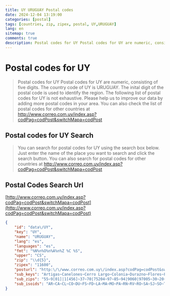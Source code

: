 ```yaml
---
title: UY URUGUAY Postal codes 
date: 2024-12-04 13:19:00
categories: [postal]
tags: [countries, zip, zipex, postal, UY,URUGUAY]
lang: en
sitemap: true
comments: true
description: Postal codes for UY Postal codes for UY are numeric, consisting of five digits. The country code of UY is URUGUAY. The inital digit of the postal code is used to identify the region. The following list of postal codes for UY is not exhaustive. Please help us to improve our data by adding more postal codes in your area. You can also check the list of postal codes for other countries at http://www.correo.com.uy/index.asp?codPag=codPost&switchMapa=codPost
---
```


# Postal codes for UY
> Postal codes for UY Postal codes for UY are numeric, consisting of five digits. The country code of UY is URUGUAY. The inital digit of the postal code is used to identify the region. The following list of postal codes for UY is not exhaustive. Please help us to improve our data by adding more postal codes in your area. You can also check the list of postal codes for other countries at http://www.correo.com.uy/index.asp?codPag=codPost&switchMapa=codPost

## Postal codes for UY Search 
> You can search for postal codes for UY using the search box below. Just enter the name of the place you want to search and click the search button. You can also search for postal codes for other countries at http://www.correo.com.uy/index.asp?codPag=codPost&switchMapa=codPost

## Postal Codes Search Url

[http://www.correo.com.uy/index.asp?codPag=codPost&switchMapa=codPost](http://www.correo.com.uy/index.asp?codPag=codPost&switchMapa=codPost)
```json
{
    "id": "data\/UY",
    "key": "UY",
    "name": "URUGUAY",
    "lang": "es",
    "languages": "es",
    "fmt": "%N%n%O%n%A%n%Z %C %S",
    "upper": "CS",
    "zip": "\\d{5}",
    "zipex": "11600",
    "posturl": "http:\/\/www.correo.com.uy\/index.asp?codPag=codPost&switchMapa=codPost",
    "sub_keys": "Artigas~Canelones~Cerro Largo~Colonia~Durazno~Flores~Florida~Lavalleja~Maldonado~Montevideo~Paysand\u00fa~R\u00edo Negro~Rivera~Rocha~Salto~San Jos\u00e9~Soriano~Tacuaremb\u00f3~Treinta y Tres",
    "sub_zips": "55~9[01]|1[456]~37~70|75204~97~85~94|9060|97005~30~20~1|91600~60~65|60002~40~27~50~80~75|70003~45~33|30203|30204|30302|37007",
    "sub_isoids": "AR~CA~CL~CO~DU~FS~FD~LA~MA~MO~PA~RN~RV~RO~SA~SJ~SO~TA~TT"
}
```
